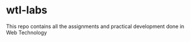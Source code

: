 # wtl-labs

This repo contains all the assignments and practical development done in Web Technology 
